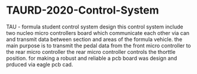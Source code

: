 # TAURD-2020-Control-System
TAU - formula student control system design
this control system include two nucleo micro controllers board which communicate each other via can
and transmit data between section and areas of the formula vehicle.
the main purpose is to transmit the pedal data from the front micro controller to the rear micro controller
the rear micro controller controls the thorttle position.
for making a robust and reliable a pcb board was design and prduced via eagle pcb cad.

